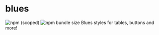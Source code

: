 # blues
![npm (scoped)](https://img.shields.io/npm/v/@jsylka/blues.svg)
![npm bundle size](https://img.shields.io/bundlephobia/min/@jsylka/blues.svg)
Blues styles for tables, buttons and more!
